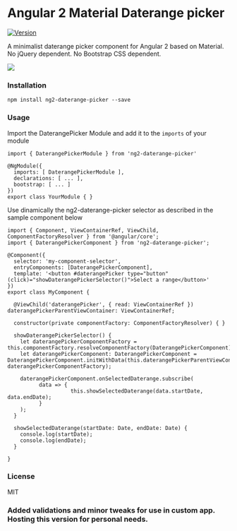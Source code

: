 # Angular 2 Material Daterange picker

[![Version](http://img.shields.io/npm/v/ng2-daterange-picker.svg)](https://www.npmjs.org/package/ng2-daterange-picker)

A minimalist daterange picker component for Angular 2 based on Material.
No jQuery dependent. No Bootstrap CSS dependent.

![](http://www.lafruitera.com/ng2-daterange-picker.gif)

### Installation
```
npm install ng2-daterange-picker --save
```
### Usage
Import the DaterangePicker Module and add it to the `imports` of your module
```
import { DaterangePickerModule } from 'ng2-daterange-picker'

@NgModule({
  imports: [ DaterangePickerModule ],
  declarations: [ ... ],
  bootstrap: [ ... ]
})
export class YourModule { }
```
Use dinamically the ng2-daterange-picker selector as described in the sample component below
```
import { Component, ViewContainerRef, ViewChild, ComponentFactoryResolver } from '@angular/core';
import { DaterangePickerComponent } from 'ng2-daterange-picker';

@Component({
  selector: 'my-component-selector',
  entryComponents: [DaterangePickerComponent],
  template: '<button #daterangePicker type="button" (click)="showDaterangePickerSelector()">Select a range</button>'
})
export class MyComponent {

  @ViewChild('daterangePicker', { read: ViewContainerRef }) daterangePickerParentViewContainer: ViewContainerRef;

  constructor(private componentFactory: ComponentFactoryResolver) { }

  showDaterangePickerSelector() {
    let daterangePickerComponentFactory = this.componentFactory.resolveComponentFactory(DaterangePickerComponent);
    let daterangePickerComponent: DaterangePickerComponent = DaterangePickerComponent.initWithData(this.daterangePickerParentViewContainer, daterangePickerComponentFactory);

    daterangePickerComponent.onSelectedDaterange.subscribe(
          data => {
                    this.showSelectedDaterange(data.startDate, data.endDate);
          }
    );
  }

  showSelectedDaterange(startDate: Date, endDate: Date) {
    console.log(startDate);
    console.log(endDate);
  }

}
```

### License
MIT

### Added validations and minor tweaks for use in custom app. Hosting this version for personal needs.
